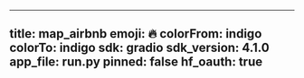 
---
title: map_airbnb 
emoji: 🔥
colorFrom: indigo
colorTo: indigo
sdk: gradio
sdk_version: 4.1.0
app_file: run.py
pinned: false
hf_oauth: true
---
